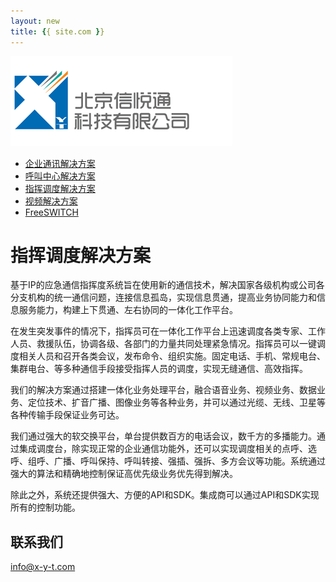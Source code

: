 ```yaml
---
layout: new
title: {{ site.com }}
---
```


<div id="header">
	<div id="logo">
		<a href="/"><img src="images/logo.jpg" alt="" /></a>
	</div>
	<ul>
		<li><a href="ippbx.html"><span>企业通讯解决方案</span></a></li>
		<li><a href="callcenter.html"><span>呼叫中心解决方案</span></a></li>
		<li class="selected"><a href="commanding_dispatching.html"><span>指挥调度解决方案</span></a></li>
		<li><a href="sip_video.html"><span>视频解决方案</span></a></li>
		<li><a href="freeswitch_consulting.html"><span>FreeSWITCH</span></a></li>
	</ul>
</div>
<div id="body">
	<div class="about">
		<h1>指挥调度解决方案</h1>
		<div>
			<p>
				基于IP的应急通信指挥度系统旨在使用新的通信技术，解决国家各级机构或公司各分支机构的统一通信问题，连接信息孤岛，实现信息贯通，提高业务协同能力和信息服务能力，构建上下贯通、左右协同的一体化工作平台。
			</p>
			<p>
				在发生突发事件的情况下，指挥员可在一体化工作平台上迅速调度各类专家、工作人员、救援队伍，协调各级、各部门的力量共同处理紧急情况。指挥员可以一键调度相关人员和召开各类会议，发布命令、组织实施。固定电话、手机、常规电台、集群电台、等多种通信手段接受指挥人员的调度，实现无缝通信、高效指挥。
			</p>
			<p>
				我们的解决方案通过搭建一体化业务处理平台，融合语音业务、视频业务、数据业务、定位技术、扩音广播、图像业务等各种业务，并可以通过光缆、无线、卫星等各种传输手段保证业务可达。
			</p>
			<p>
				我们通过强大的软交换平台，单台提供数百方的电话会议，数千方的多播能力。通过集成调度台，除实现正常的企业通信功能外，还可以实现调度相关的点呼、选呼、组呼、广播、呼叫保持、呼叫转接、强插、强拆、多方会议等功能。系统通过强大的算法和精确地控制保证高优先级业务优先得到解决。
			</p>
			<p>
				除此之外，系统还提供强大、方便的API和SDK。集成商可以通过API和SDK实现所有的控制功能。
			</p>
		</div>
		<div>
			<h2>联系我们</h2>
			<p><a href="mailto:info@x-y-t.com">info@x-y-t.com</a></p>
		</div>
	</div>
</div>
